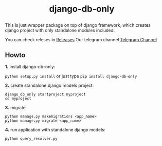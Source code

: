 # <p align="center">django-db-only

This is just wrapper package on top of django framework, which creates django project with only standalone modules included.
  
You can check releses in [Releases](https://github.com/abrorbekuz/django_db_only/releases)
Our telegram channel [Telegram Channel](https://t.me/django_db_only)

## Howto
**1.** install django-db-only: 

`python setup.py install` or just type `pip install django-db-only`

**2.** create standalone django models project:

```
django_db_only startproject myproject
cd myproject
```

**3.** migrate

```
python manage.py makemigrations <app_name>
python manage.py migrate <app_name>
```

**4.** run application with standalone django models:

```
python query_resolver.py
```


